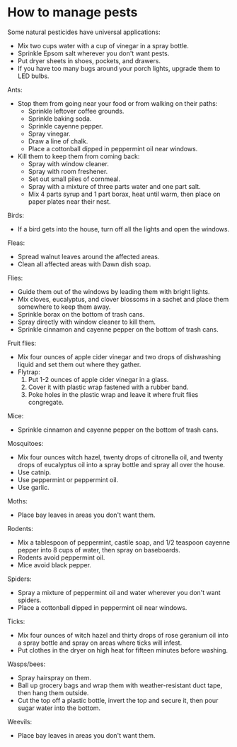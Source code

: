 
# How to manage pests

Some natural pesticides have universal applications:

- Mix two cups water with a cup of vinegar in a spray bottle.
- Sprinkle Epsom salt wherever you don't want pests.
- Put dryer sheets in shoes, pockets, and drawers.
- If you have too many bugs around your porch lights, upgrade them to LED bulbs.

Ants:

- Stop them from going near your food or from walking on their paths:
  - Sprinkle leftover coffee grounds.
  - Sprinkle baking soda.
  - Sprinkle cayenne pepper.
  - Spray vinegar.
  - Draw a line of chalk.
  - Place a cottonball dipped in peppermint oil near windows.
- Kill them to keep them from coming back:
  - Spray with window cleaner.
  - Spray with room freshener.
  - Set out small piles of cornmeal.
  - Spray with a mixture of three parts water and one part salt.
  - Mix 4 parts syrup and 1 part borax, heat until warm, then place on paper plates near their nest.

Birds:

- If a bird gets into the house, turn off all the lights and open the windows.

Fleas:

- Spread walnut leaves around the affected areas.
- Clean all affected areas with Dawn dish soap.

Flies:

- Guide them out of the windows by leading them with bright lights.
- Mix cloves, eucalyptus, and clover blossoms in a sachet and place them somewhere to keep them away.
- Sprinkle borax on the bottom of trash cans.
- Spray directly with window cleaner to kill them.
- Sprinkle cinnamon and cayenne pepper on the bottom of trash cans.

Fruit flies:

- Mix four ounces of apple cider vinegar and two drops of dishwashing liquid and set them out where they gather.
- Flytrap:
  1. Put 1-2 ounces of apple cider vinegar in a glass.
  2. Cover it with plastic wrap fastened with a rubber band.
  3. Poke holes in the plastic wrap and leave it where fruit flies congregate.

Mice:

- Sprinkle cinnamon and cayenne pepper on the bottom of trash cans.

Mosquitoes:

- Mix four ounces witch hazel, twenty drops of citronella oil, and twenty drops of eucalyptus oil into a spray bottle and spray all over the house.
- Use catnip.
- Use peppermint or peppermint oil.
- Use garlic.

Moths:

- Place bay leaves in areas you don't want them.

Rodents:

- Mix a tablespoon of peppermint, castile soap, and 1/2 teaspoon cayenne pepper into 8 cups of water, then spray on baseboards.
- Rodents avoid peppermint oil.
- Mice avoid black pepper.

Spiders:

- Spray a mixture of peppermint oil and water wherever you don't want spiders.
- Place a cottonball dipped in peppermint oil near windows.

Ticks:

- Mix four ounces of witch hazel and thirty drops of rose geranium oil into a spray bottle and spray on areas where ticks will infest.
- Put clothes in the dryer on high heat for fifteen minutes before washing.

Wasps/bees:

- Spray hairspray on them.
- Ball up grocery bags and wrap them with weather-resistant duct tape, then hang them outside.
- Cut the top off a plastic bottle, invert the top and secure it, then pour sugar water into the bottom.

Weevils:

- Place bay leaves in areas you don't want them.
